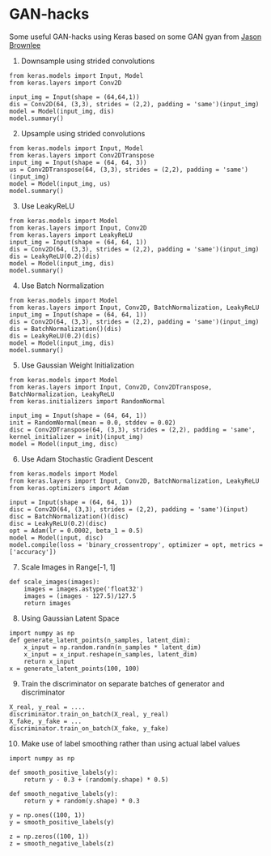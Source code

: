 # GAN-hacks

Some useful GAN-hacks using Keras based on some GAN gyan from [Jason Brownlee](https://machinelearningmastery.com/how-to-code-generative-adversarial-network-hacks/)

1) Downsample using strided convolutions
```
from keras.models import Input, Model
from keras.layers import Conv2D

input_img = Input(shape = (64,64,1))
dis = Conv2D(64, (3,3), strides = (2,2), padding = 'same')(input_img)
model = Model(input_img, dis)
model.summary()
```

2) Upsample using strided convolutions
```
from keras.models import Input, Model
from keras.layers import Conv2DTranspose
input_img = Input(shape = (64, 64, 3))
us = Conv2DTranspose(64, (3,3), strides = (2,2), padding = 'same')(input_img)
model = Model(input_img, us)
model.summary()
```

3) Use LeakyReLU
```
from keras.models import Model
from keras.layers import Input, Conv2D
from keras.layers import LeakyReLU
input_img = Input(shape = (64, 64, 1))
dis = Conv2D(64, (3,3), strides = (2,2), padding = 'same')(input_img)
dis = LeakyReLU(0.2)(dis)
model = Model(input_img, dis)
model.summary()
```

4) Use Batch Normalization
```
from keras.models import Model
from keras.layers import Input, Conv2D, BatchNormalization, LeakyReLU
input_img = Input(shape = (64, 64, 1))
dis = Conv2D(64, (3,3), strides = (2,2), padding = 'same')(input_img)
dis = BatchNormalization()(dis)
dis = LeakyReLU(0.2)(dis)
model = Model(input_img, dis)
model.summary()
```

5) Use Gaussian Weight Initialization
```
from keras.models import Model
from keras.layers import Input, Conv2D, Conv2DTranspose, BatchNormalization, LeakyReLU
from keras.initializers import RandomNormal

input_img = Input(shape = (64, 64, 1))
init = RandomNormal(mean = 0.0, stddev = 0.02)
disc = Conv2DTranspose(64, (3,3), strides = (2,2), padding = 'same', kernel_initializer = init)(input_img)
model = Model(input_img, disc)
```

6) Use Adam Stochastic Gradient Descent
```
from keras.models import Model
from keras.layers import Input, Conv2D, BatchNormalization, LeakyReLU
from keras.optimizers import Adam

input = Input(shape = (64, 64, 1))
disc = Conv2D(64, (3,3), strides = (2,2), padding = 'same')(input)
disc = BatchNormalization()(disc)
disc = LeakyReLU(0.2)(disc)
opt = Adam(lr = 0.0002, beta_1 = 0.5)
model = Model(input, disc)
model.compile(loss = 'binary_crossentropy', optimizer = opt, metrics = ['accuracy'])
```

7) Scale Images in Range[-1, 1]
```
def scale_images(images):
	images = images.astype('float32')
	images = (images - 127.5)/127.5
	return images
```


8) Using Gaussian Latent Space
```
import numpy as np
def generate_latent_points(n_samples, latent_dim):
	x_input = np.random.randn(n_samples * latent_dim)
	x_input = x_input.reshape(n_samples, latent_dim)
	return x_input
x = generate_latent_points(100, 100)
```

9) Train the discriminator on separate batches of generator and discriminator
```
X_real, y_real = ....
discriminator.train_on_batch(X_real, y_real)
X_fake, y_fake = ...
discriminator.train_on_batch(X_fake, y_fake)
```

10) Make use of label smoothing rather than using actual label values
```
import numpy as np

def smooth_positive_labels(y):
	return y - 0.3 + (random(y.shape) * 0.5)

def smooth_negative_labels(y):
	return y + random(y.shape) * 0.3

y = np.ones((100, 1))
y = smooth_positive_labels(y)

z = np.zeros((100, 1))
z = smooth_negative_labels(z)
```




































